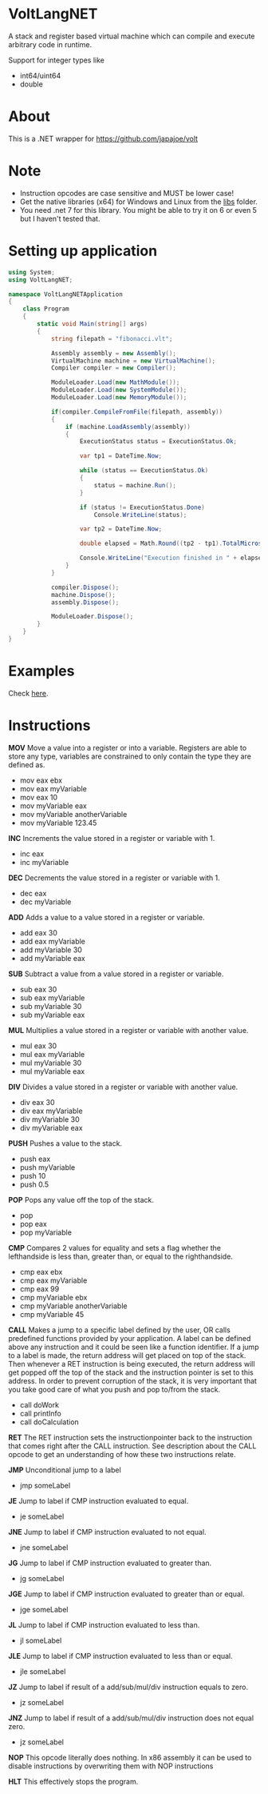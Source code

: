 # VoltLangNET
A stack and register based virtual machine which can compile and execute arbitrary code in runtime.

Support for integer types like
- int64/uint64
- double

# About
This is a .NET wrapper for https://github.com/japajoe/volt

# Note
- Instruction opcodes are case sensitive and MUST be lower case!
- Get the native libraries (x64) for Windows and Linux from the [libs](https://github.com/japajoe/VoltLangNET/tree/main/libs) folder.
- You need .net 7 for this library. You might be able to try it on 6 or even 5 but I haven't tested that.

# Setting up application
```csharp
using System;
using VoltLangNET;

namespace VoltLangNETApplication
{
    class Program
    {
        static void Main(string[] args)
        {
            string filepath = "fibonacci.vlt";

            Assembly assembly = new Assembly();
            VirtualMachine machine = new VirtualMachine();
            Compiler compiler = new Compiler();

            ModuleLoader.Load(new MathModule());
            ModuleLoader.Load(new SystemModule());
            ModuleLoader.Load(new MemoryModule());

            if(compiler.CompileFromFile(filepath, assembly))
            {
                if (machine.LoadAssembly(assembly))
                {
                    ExecutionStatus status = ExecutionStatus.Ok;

                    var tp1 = DateTime.Now;

                    while (status == ExecutionStatus.Ok)
                    {
                        status = machine.Run();
                    }

                    if (status != ExecutionStatus.Done)
                        Console.WriteLine(status);

                    var tp2 = DateTime.Now;

                    double elapsed = Math.Round((tp2 - tp1).TotalMicroseconds * 0.001, 3);

                    Console.WriteLine("Execution finished in " + elapsed + " milliseconds");
                }
            }

            compiler.Dispose();
            machine.Dispose();
            assembly.Dispose();

            ModuleLoader.Dispose();
        }
    }
}
```

# Examples
Check [here](https://github.com/japajoe/VoltLangNET/tree/main/Examples).

# Instructions
**MOV**
Move a value into a register or into a variable. Registers are able to store any type, variables are constrained to only contain the type they are defined as.
- mov eax ebx
- mov eax myVariable
- mov eax 10
- mov myVariable eax
- mov myVariable anotherVariable
- mov myVariable 123.45

**INC**
Increments the value stored in a register or variable with 1.
- inc eax
- inc myVariable

**DEC**
Decrements the value stored in a register or variable with 1.
- dec eax
- dec myVariable

**ADD**
Adds a value to a value stored in a register or variable.
- add eax 30
- add eax myVariable
- add myVariable 30
- add myVariable eax

**SUB**
Subtract a value from a value stored in a register or variable.
- sub eax 30
- sub eax myVariable
- sub myVariable 30
- sub myVariable eax

**MUL**
Multiplies a value stored in a register or variable with another value.
- mul eax 30
- mul eax myVariable
- mul myVariable 30
- mul myVariable eax

**DIV**
Divides a value stored in a register or variable with another value.
- div eax 30
- div eax myVariable
- div myVariable 30
- div myVariable eax

**PUSH**
Pushes a value to the stack.
- push eax
- push myVariable
- push 10
- push 0.5

**POP**
Pops any value off the top of the stack.
- pop
- pop eax
- pop myVariable

**CMP**
Compares 2 values for equality and sets a flag whether the lefthandside is less than, greater than, or equal to the righthandside.
- cmp eax ebx
- cmp eax myVariable
- cmp eax 99
- cmp myVariable ebx
- cmp myVariable anotherVariable
- cmp myVariable 45

**CALL**
Makes a jump to a specific label defined by the user, OR calls predefined functions provided by your application. A label can be defined above any instruction and it could be seen like a function identifier. If a jump to a label is made, the return address will get placed on top of the stack. Then whenever a RET instruction is being executed, the return address will get popped off the top of the stack and the instruction pointer is set to this address. In order to prevent corruption of the stack, it is very important that you take good care of what you push and pop to/from the stack.
- call doWork
- call printInfo
- call doCalculation

**RET**
The RET instruction sets the instructionpointer back to the instruction that comes right after the CALL instruction. See description about the CALL opcode to get an understanding of how these two instructions relate.

**JMP**
Unconditional jump to a label
- jmp someLabel

**JE**
Jump to label if CMP instruction evaluated to equal.
- je someLabel

**JNE**
Jump to label if CMP instruction evaluated to not equal.
- jne someLabel

**JG**
Jump to label if CMP instruction evaluated to greater than.
- jg someLabel

**JGE**
Jump to label if CMP instruction evaluated to greater than or equal.
- jge someLabel

**JL**
Jump to label if CMP instruction evaluated to less than.
- jl someLabel

**JLE**
Jump to label if CMP instruction evaluated to less than or equal.
- jle someLabel

**JZ**
Jump to label if result of a add/sub/mul/div instruction equals to zero.
- jz someLabel

**JNZ**
Jump to label if result of a add/sub/mul/div instruction does not equal zero.
- jz someLabel

**NOP**
This opcode literally does nothing. In x86 assembly it can be used to disable instructions by overwriting them with NOP instructions

**HLT**
This effectively stops the program.

